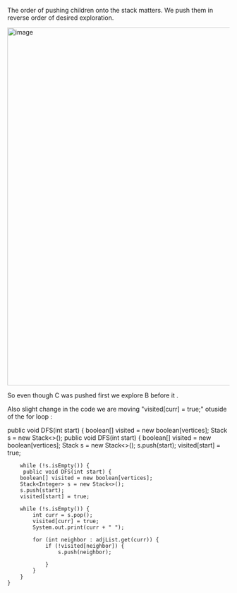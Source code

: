 The order of pushing children onto the stack matters. 
We push them in reverse order of desired exploration.

<img width="811" alt="image" src="https://github.com/user-attachments/assets/a7e55876-439f-4951-abb3-7cac47b639f3">

So even though C was pushed first we explore B before it .



Also slight change in the code we are moving  "visited[curr] = true;" otuside of the for loop :

 public void DFS(int start) {
        boolean[] visited = new boolean[vertices];
        Stack<Integer> s = new Stack<>();
 public void DFS(int start) {
        boolean[] visited = new boolean[vertices];
        Stack<Integer> s = new Stack<>();
        s.push(start);
        visited[start] = true;

        while (!s.isEmpty()) {
         public void DFS(int start) {
        boolean[] visited = new boolean[vertices];
        Stack<Integer> s = new Stack<>();
        s.push(start);
        visited[start] = true;

        while (!s.isEmpty()) {
            int curr = s.pop();
            visited[curr] = true;
            System.out.print(curr + " ");

            for (int neighbor : adjList.get(curr)) {
                if (!visited[neighbor]) {
                    s.push(neighbor);
                    
                }
            }
        }
    }

